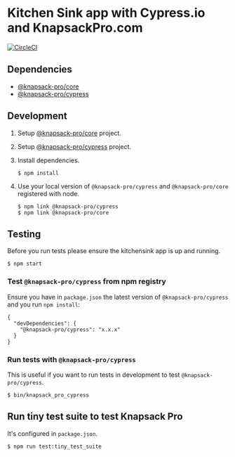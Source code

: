 # Kitchen Sink app with Cypress.io and KnapsackPro.com

[![CircleCI](https://circleci.com/gh/KnapsackPro/cypress-example-kitchensink/tree/knapsack-pro.svg?style=svg)](https://circleci.com/gh/KnapsackPro/cypress-example-kitchensink/tree/knapsack-pro)

## Dependencies

- [@knapsack-pro/core](https://github.com/KnapsackPro/knapsack-pro-core-js)
- [@knapsack-pro/cypress](https://github.com/KnapsackPro/knapsack-pro-cypress)

## Development

1. Setup [@knapsack-pro/core](https://github.com/KnapsackPro/knapsack-pro-core-js) project.

2. Setup [@knapsack-pro/cypress](https://github.com/KnapsackPro/knapsack-pro-cypress) project.

3. Install dependencies.

   ```
   $ npm install
   ```

4. Use your local version of `@knapsack-pro/cypress` and `@knapsack-pro/core` registered with node.

   ```
   $ npm link @knapsack-pro/cypress
   $ npm link @knapsack-pro/core
   ```

## Testing

Before you run tests please ensure the kitchensink app is up and running.

```
$ npm start
```

### Test `@knapsack-pro/cypress` from npm registry

Ensure you have in `package.json` the latest version of `@knapsack-pro/cypress` and you run `npm install`:

```
{
  "devDependencies": {
    "@knapsack-pro/cypress": "x.x.x"
  }
}
```

### Run tests with `@knapsack-pro/cypress`

This is useful if you want to run tests in development to test `@knapsack-pro/cypress`.

```
$ bin/knapsack_pro_cypress
```

## Run tiny test suite to test Knapsack Pro

It's configured in `package.json`.

```
$ npm run test:tiny_test_suite
```
